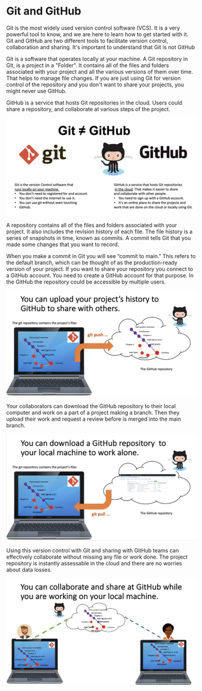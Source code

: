 # Git and GitHub

Git is the most widely used version control software (VCS). It is a very powerful tool to know, and we are here to learn how to get started with it. 
Git and GitHub are two different tools to facilitate version control, collaboration and sharing. It's important to understand that Git is not GitHub

Git is a software that operates locally at your machine. 
A Git repository in Git, is a project in a "Folder". It contains all of the files and folders associated with your project and all the various versions of them over time. That helps to manage file changes. If you are just using Git for version control of the repository and you don't want to share your projects, you might never use GitHub.

GitHub is a service that hosts Git repositories in the cloud. Users could share a repository, and collaborate at various steps of the project.

![Git_GitHub](image_1.png)




A repository contains all of the files and folders associated with your project. It also includes the revision history of each file. The file history is a series of snapshots in time, known as commits. A commit tells Git that you made some changes that you want to record.

When you make a commit in Git you will see “commit to main.” This refers to the default branch, which can be thought of as the production-ready version of your project.
If you want to share your repository you connect to a GitHub account. You need to create a GitHub account for that purpose. In the GitHub the repository could be accessible by multiple users.

![Git_upload](image_2.png)

Your collaborators can download the GitHub repository to their local computer and work on a part of a project making a branch. Then they upload their work and request a review before is merged into the main branch.

![Git_upload](image_3.png)

Using this version control with Git and sharing with GitHub teams can effectively collaborate without missing any file or work done. The project repository is instantly assessable in the cloud and there are no worries about data losses.

![Git_teamwork](image_4.png)
